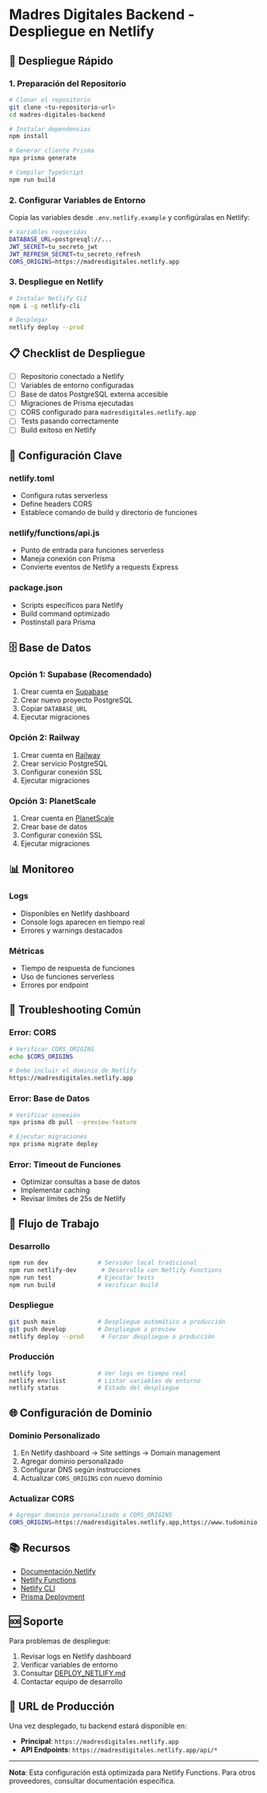 # Madres Digitales Backend - Despliegue en Netlify

## 🚀 Despliegue Rápido

### 1. Preparación del Repositorio

```bash
# Clonar el repositorio
git clone <tu-repositorio-url>
cd madres-digitales-backend

# Instalar dependencias
npm install

# Generar cliente Prisma
npx prisma generate

# Compilar TypeScript
npm run build
```

### 2. Configurar Variables de Entorno

Copia las variables desde `.env.netlify.example` y configúralas en Netlify:

```bash
# Variables requeridas
DATABASE_URL=postgresql://...
JWT_SECRET=tu_secreto_jwt
JWT_REFRESH_SECRET=tu_secreto_refresh
CORS_ORIGINS=https://madresdigitales.netlify.app
```

### 3. Despliegue en Netlify

```bash
# Instalar Netlify CLI
npm i -g netlify-cli

# Desplegar
netlify deploy --prod
```

## 📋 Checklist de Despliegue

- [ ] Repositorio conectado a Netlify
- [ ] Variables de entorno configuradas
- [ ] Base de datos PostgreSQL externa accesible
- [ ] Migraciones de Prisma ejecutadas
- [ ] CORS configurado para `madresdigitales.netlify.app`
- [ ] Tests pasando correctamente
- [ ] Build exitoso en Netlify

## 🔧 Configuración Clave

### netlify.toml
- Configura rutas serverless
- Define headers CORS
- Establece comando de build y directorio de funciones

### netlify/functions/api.js
- Punto de entrada para funciones serverless
- Maneja conexión con Prisma
- Convierte eventos de Netlify a requests Express

### package.json
- Scripts específicos para Netlify
- Build command optimizado
- Postinstall para Prisma

## 🗄️ Base de Datos

### Opción 1: Supabase (Recomendado)
1. Crear cuenta en [Supabase](https://supabase.com)
2. Crear nuevo proyecto PostgreSQL
3. Copiar `DATABASE_URL`
4. Ejecutar migraciones

### Opción 2: Railway
1. Crear cuenta en [Railway](https://railway.app)
2. Crear servicio PostgreSQL
3. Configurar conexión SSL
4. Ejecutar migraciones

### Opción 3: PlanetScale
1. Crear cuenta en [PlanetScale](https://planetscale.com)
2. Crear base de datos
3. Configurar conexión SSL
4. Ejecutar migraciones

## 📊 Monitoreo

### Logs
- Disponibles en Netlify dashboard
- Console logs aparecen en tiempo real
- Errores y warnings destacados

### Métricas
- Tiempo de respuesta de funciones
- Uso de funciones serverless
- Errores por endpoint

## 🚨 Troubleshooting Común

### Error: CORS
```bash
# Verificar CORS_ORIGINS
echo $CORS_ORIGINS

# Debe incluir el dominio de Netlify
https://madresdigitales.netlify.app
```

### Error: Base de Datos
```bash
# Verificar conexión
npx prisma db pull --preview-feature

# Ejecutar migraciones
npx prisma migrate deploy
```

### Error: Timeout de Funciones
- Optimizar consultas a base de datos
- Implementar caching
- Revisar límites de 25s de Netlify

## 🔄 Flujo de Trabajo

### Desarrollo
```bash
npm run dev              # Servidor local tradicional
npm run netlify-dev       # Desarrollo con Netlify Functions
npm run test             # Ejecutar tests
npm run build            # Verificar build
```

### Despliegue
```bash
git push main            # Despliegue automático a producción
git push develop         # Despliegue a preview
netlify deploy --prod     # Forzar despliegue a producción
```

### Producción
```bash
netlify logs             # Ver logs en tiempo real
netlify env:list         # Listar variables de entorno
netlify status           # Estado del despliegue
```

## 🌐 Configuración de Dominio

### Dominio Personalizado
1. En Netlify dashboard → Site settings → Domain management
2. Agregar dominio personalizado
3. Configurar DNS según instrucciones
4. Actualizar `CORS_ORIGINS` con nuevo dominio

### Actualizar CORS
```bash
# Agregar dominio personalizado a CORS_ORIGINS
CORS_ORIGINS=https://madresdigitales.netlify.app,https://www.tudominio.com
```

## 📚 Recursos

- [Documentación Netlify](https://docs.netlify.com/)
- [Netlify Functions](https://docs.netlify.com/edge-functions/overview/)
- [Netlify CLI](https://docs.netlify.com/cli/get-started/)
- [Prisma Deployment](https://www.prisma.io/docs/guides/deployment/deploying-to-netlify)

## 🆘 Soporte

Para problemas de despliegue:

1. Revisar logs en Netlify dashboard
2. Verificar variables de entorno
3. Consultar [DEPLOY_NETLIFY.md](./DEPLOY_NETLIFY.md)
4. Contactar equipo de desarrollo

## 🎯 URL de Producción

Una vez desplegado, tu backend estará disponible en:
- **Principal**: `https://madresdigitales.netlify.app`
- **API Endpoints**: `https://madresdigitales.netlify.app/api/*`

---

**Nota**: Esta configuración está optimizada para Netlify Functions. Para otros proveedores, consultar documentación específica.